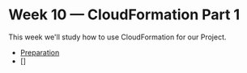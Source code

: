 # Week 10 — CloudFormation Part 1

This week we'll study how to use CloudFormation for our Project.

- [Preparation](#preparation)
- []

